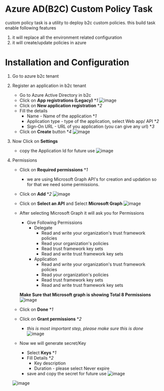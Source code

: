 # Azure AD(B2C) Custom Policy Task
custom policy task is a utility to deploy b2c custom policies.
this build task enable following features
1. it will replace all the environment related configuration
2. it will create/update policies in azure 

# Installation and Configuration
1. Go to azure b2c tenant
2. Register an application in b2c tenant
    - Go to Azure Active Directory in b2c
    - Click on **App registrations (Legacy)** **1*
    ![image](images/appreg1.png)
    - Click on **New application registration** **2*
    - Fill the details 
        - Name - Name of the application **1*
        - Application type - type of the application, select Web app/ API **2*
        - Sign-On URL - URL of you application (you can give any url) **3*
     - Click on **Create** button **4*
    ![image](images/appreg2.png)
3. Now Click on **Settings**
    - copy the Application Id for future use
![image](images/appreg3.png)
4. Permissions
    - Click on **Required permissions** **1*
        - we are using Microsoft Graph API's for creation and updation so for that we need some permissions. 
    - Click on **Add** **2*
    ![image](images/appreg4.png) 
    - Click on **Select an API** and Select **Microsoft Graph**
      ![image](images/appreg5.png) 
    - After selecting Microsoft Graph it will ask you for Permissions
        - Give Following Permissions
            - Delegate 
                - Read and write your organization's trust framework policies 
                - Read your organization's policies
                - Read trust framework key sets
                - Read and write trust framework key sets
            - Application
                - Read and write your organization's trust framework policies 
                - Read your organization's policies
                - Read trust framework key sets
                - Read and write trust framework key sets

        **Make Sure that Microsoft graph is showing Total 8 Permissions**
        ![image](images/appreg8.png)

    - Click on **Done**  **1*
    - Click on **Grant permissions**  **2*
        - *this is most important step, please make sure this is done*
    ![image](images/appreg6.png)
    - Now we will generate secret/Key
        - Select **Keys** **1*
        - Fill Details **2*
            - Key description 
            - Duration - please select Never expire
        - save and copy the secret for future use
    ![image](images/appreg7.png)

    ![image](images/extension1.png)
   
